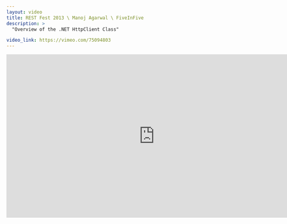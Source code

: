 ```yaml
---
layout: video
title: REST Fest 2013 \ Manoj Agarwal \ FiveInFive
description: >
  "Overview of the .NET HttpClient Class"

video_link: https://vimeo.com/75094803
---
```

<iframe src="https://player.vimeo.com/video/75094803?title=0&byline=0&portrait=0&badge=0&autopause=0&player_id=0" width="772" height="426" frameborder="0" title="REST Fest 2013 \ Manoj Agarwal \ FiveInFive" webkitallowfullscreen mozallowfullscreen allowfullscreen></iframe>